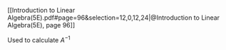 [[Introduction to Linear Algebra(5E).pdf#page=96&selection=12,0,12,24|@Introduction to Linear Algebra(5E), page 96]]

Used to calculate $A^{-1}$